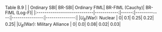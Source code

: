 Table B.9
|                              | Ordinary SBI| BR-SBI| Ordinary FIML| BR-FIML (Cauchy)| BR-FIML (Log-F)|
|:-----------------------------|------------:|------:|-------------:|----------------:|---------------:|
|$U_B$(War): Nuclear           |            0|    0.1|          0.25|             0.22|            0.25|
|$U_B$(War): Military Alliance |            0|    0.0|          0.08|             0.02|            0.03|
